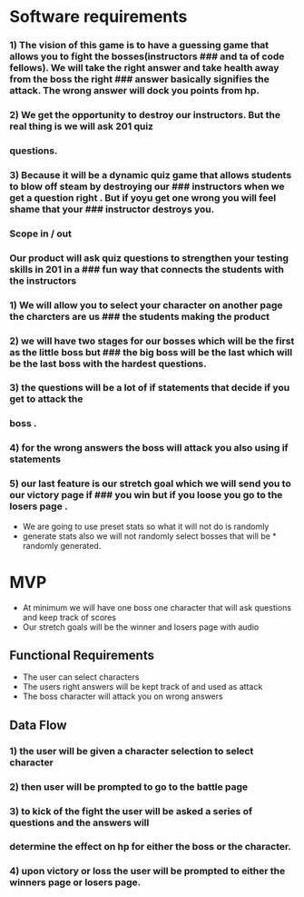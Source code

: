 # Software requirements 
### 1) The vision of this game is to have a guessing game that allows you to fight the bosses(instructors ### and ta of code fellows). We will take the right answer and take health away from the boss the right ### answer basically signifies the attack. The wrong answer will dock you points from hp. 
### 2) We get the opportunity to destroy our instructors. But the real thing is we will ask 201 quiz    
### questions.  
### 3) Because it will be a dynamic quiz game that allows students to blow off steam by destroying our ### instructors when we get a question right . But if yoyu get one wrong you will feel shame that your ### instructor destroys you. 
### Scope in / out  
### Our product will ask quiz questions to strengthen your testing skills in 201 in a ### fun way that connects the students with the instructors 
### 1) We will allow you to select your character on another page the charcters are us ### the students making the product  
### 2) we will have two stages for our bosses which will be the first as the little boss but ### the big boss will  be the last which will be the last boss with the hardest questions. 
### 3) the questions will be a lot of if statements that decide if you get to attack the  
###  boss . 
### 4) for the wrong answers the boss will attack you also using if statements  
### 5)  our last feature is our stretch goal which we will send you to our victory page if ### you win but if you loose you go to the losers page . 
* We are going to use preset stats so what it will not do is randomly 
* generate stats also we will not randomly select bosses that will be * randomly generated. 
# MVP 
* At minimum we will have one boss one character that will ask questions and keep track of scores 
* Our stretch goals will be the winner and losers page with audio  
## Functional Requirements  
* The user can select characters 
* The users right answers will be kept track of and used as attack 
* The boss character will attack you on wrong answers 

## Data Flow  
### 1) the user will be given a character selection to select character 
### 2) then user will be prompted to go to the battle page  
### 3)  to kick of the fight the user will be asked a series of questions and the answers will  
### determine the effect on hp for either the boss or the character. 
### 4) upon victory or loss the user will be prompted to either the winners page or losers page.